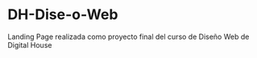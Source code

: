 # DH-Dise-o-Web
Landing Page realizada como proyecto final del curso de Diseño Web de Digital House 
